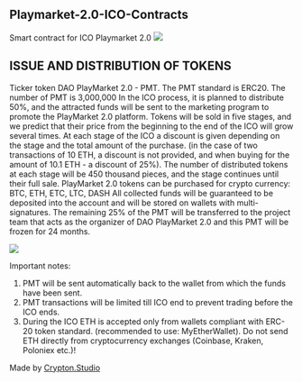 ## Playmarket-2.0-ICO-Contracts
Smart contract for ICO Playmarket 2.0
![](https://github.com/CryptonStudio/Playmarket-2.0-ICO-Contracts/blob/master/.github/images/1.png)

## ISSUE AND DISTRIBUTION OF TOKENS

Ticker token DAO PlayMarket 2.0 - PMT.
The PMT standard is ERC20.
The number of PMT is 3,000,000
In the ICO process, it is planned to distribute 
50%, and the attracted funds will be sent 
to the marketing program to promote 
the PlayMarket 2.0 platform. Tokens will be 
sold in five stages, and we predict that their 
price from the beginning to the end of the ICO 
will grow several times.
At each stage of the ICO a discount is given 
depending on the stage and the total amount 
of the purchase. (in the case of two transactions 
of 10 ETH, a discount is not provided, and when 
buying for the amount of 10.1 ETH - a discount 
of 25%). The number of distributed tokens at 
each stage will be 450 thousand pieces, and the 
stage continues until their full sale. 
PlayMarket 2.0 tokens can be purchased for 
crypto currency: BTC, ETH, ETC, LTC, DASH 
All collected funds will be guaranteed to be 
deposited into the account and will be stored 
on wallets with multi-signatures.
The remaining 25% of the PMT will be 
transferred to the project team that acts as the 
organizer of DAO PlayMarket 2.0 and this PMT 
will be frozen for 24 months.

![](https://github.com/CryptonStudio/Playmarket-2.0-ICO-Contracts/blob/master/.github/images/2.png)

Important notes:
 1. PMT will be sent automatically back to the wallet from which the funds have been sent.
 2. PMT transactions will be limited till ICO end to prevent trading before the ICO ends.
 3. During the ICO ETH is accepted only from wallets compliant with ERC-20 token standard. (recommended to use: MyEtherWallet). Do not send ETH directly from cryptocurrency exchanges (Coinbase, Kraken, Poloniex etc.)!

Made by <a target="_blank" href="https://crypton.studio">Crypton.Studio</a>
